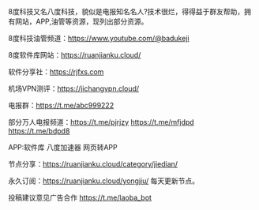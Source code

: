 8度科技又名八度科技，貌似是电报知名名人?技术很烂，得得益于群友帮助，拥有网站，APP,油管等资源，现列出部分资源。

8度科技油管频道：https://www.youtube.com/@badukeji

8度软件库网站：https://ruanjianku.cloud/

软件分享社：https://rjfxs.com

机场VPN测评：https://jichangvpn.cloud/

电报群：https://t.me/abc999222

部分万人电报频道：https://t.me/pjrjzy https://t.me/mfjdpd https://t.me/bdpd8

APP:软件库 八度加速器 网页转APP

节点分享：https://ruanjianku.cloud/category/jiedian/

永久订阅：https://ruanjianku.cloud/yongjiu/ 每天更新节点。

投稿建议意见广告合作 https://t.me/laoba_bot
